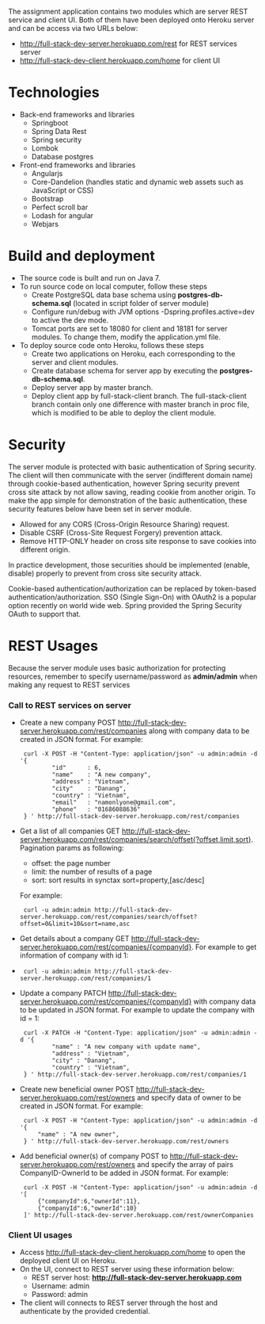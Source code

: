 The assignment application contains two modules which are server REST service and client UI. Both of them have been deployed onto Heroku server and can be access via two URLs below:
  - http://full-stack-dev-server.herokuapp.com/rest for REST services server
  - http://full-stack-dev-client.herokuapp.com/home for client UI

# Technologies
  - Back-end frameworks and libraries
     + Springboot
     + Spring Data Rest
     + Spring security
     + Lombok
     + Database postgres
  - Front-end frameworks and libraries
     + Angularjs
     + Core-Dandelion (handles static and dynamic web assets such as JavaScript or CSS)
     + Bootstrap
     + Perfect scroll bar
     + Lodash for angular
     + Webjars

# Build and deployment
  - The source code is built and run on Java 7.
  - To run source code on local computer, follow these steps
    + Create PostgreSQL data base schema using **postgres-db-schema.sql** (located in script folder of server module)
    + Configure run/debug with JVM options -Dspring.profiles.active=dev to active the dev mode.
    + Tomcat ports are set to 18080 for client and 18181 for server modules. To change them, modify the application.yml file.
  - To deploy source code onto Heroku, follows these steps
    + Create two applications on Heroku, each corresponding to the server and client modules.
    + Create database schema for server app by executing the **postgres-db-schema.sql**.
    + Deploy server app by master branch.
    + Deploy client app by full-stack-client branch. The full-stack-client branch contain only one difference with master branch in proc file, which is modified to be able to deploy the client module.

# Security
The server module is protected with basic authentication of Spring security. The client will then communicate with the server (indifferent domain name) through cookie-based authentication,
however Spring security prevent cross site attack by not allow saving, reading cookie from another origin.
To make the app simple for demonstration of the basic authentication, these security features below have been set in server module.
  - Allowed for any CORS (Cross-Origin Resource Sharing) request.
  - Disable CSRF (Cross-Site Request Forgery) prevention attack.
  - Remove HTTP-ONLY header on cross site response to save cookies into different origin.

In practice development, those securities should be implemented (enable, disable) properly to prevent from cross site security attack.

Cookie-based authentication/authorization can be replaced by token-based authentication/authorization. SSO (Single Sign-On) with OAuth2 is a popular option recently on world wide web.
Spring provided the Spring Security OAuth to support that.

# REST Usages
Because the server module uses basic authorization for protecting resources, remember to specify username/password as **admin/admin** when making any request to REST services

### Call to REST services on server
 - Create a new company POST http://full-stack-dev-server.herokuapp.com/rest/companies along with company data to be created in JSON format. For example:

        curl -X POST -H "Content-Type: application/json" -u admin:admin -d '{
		        "id"      : 6,
		        "name"    : "A new company",
		        "address" : "Vietnam",
		        "city"    : "Danang",
		        "country" : "Vietnam",
		        "email"   : "namonlyone@gmail.com",
		        "phone"   : "01686088636"
        } ' http://full-stack-dev-server.herokuapp.com/rest/companies



 - Get a list of all companies GET http://full-stack-dev-server.herokuapp.com/rest/companies/search/offset{?offset,limit,sort}. Pagination params as following:
   + offset: the page number
   + limit: the number of results of a page
   + sort: sort results in synctax sort=property,[asc/desc]

    For example:

        curl -u admin:admin http://full-stack-dev-server.herokuapp.com/rest/companies/search/offset?offset=0&limit=10&sort=name,asc

 - Get details about a company GET  http://full-stack-dev-server.herokuapp.com/rest/companies/{companyId}. For example to get information of company with id 1:
 -
        curl -u admin:admin http://full-stack-dev-server.herokuapp.com/rest/companies/1

 - Update a company PATCH http://full-stack-dev-server.herokuapp.com/rest/companies/{companyId} with company data to be updated in JSON format. For example to update the company with id = 1:

        curl -X PATCH -H "Content-Type: application/json" -u admin:admin -d '{
                "name" : "A new company with update name",
        		"address" : "Vietnam",
        		"city" : "Danang",
        		"country" : "Vietnam",
        } ' http://full-stack-dev-server.herokuapp.com/rest/companies/1

 - Create new beneficial owner POST http://full-stack-dev-server.herokuapp.com/rest/owners and specify data of owner to be created in JSON format. For example:

        curl -X POST -H "Content-Type: application/json" -u admin:admin -d '{
            "name" : "A new owner",
        } ' http://full-stack-dev-server.herokuapp.com/rest/owners

 - Add beneficial owner(s) of company POST to http://full-stack-dev-server.herokuapp.com/rest/owners and specify the array of pairs CompanyID-OwnerId to be added in JSON format. For example:

        curl -X POST -H "Content-Type: application/json" -u admin:admin -d '[
            {"companyId":6,"ownerId":11},
            {"companyId":6,"ownerId":10}
        ]' http://full-stack-dev-server.herokuapp.com/rest/ownerCompanies

### Client UI usages
  - Access http://full-stack-dev-client.herokuapp.com/home to open the deployed client UI on Heroku.
  - On the UI, connect to REST server using these information below:
    + REST server host: **http://full-stack-dev-server.herokuapp.com**
    + Username: admin
    + Password: admin
  - The client will connects to REST server through the host and authenticate by the provided credential.